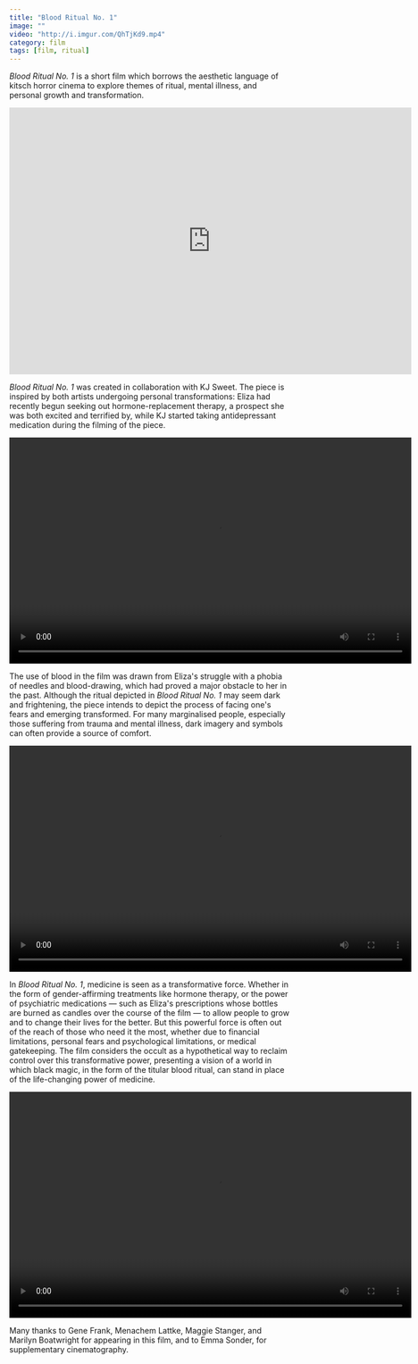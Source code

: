 ```yaml
---
title: "Blood Ritual No. 1"
image: ""
video: "http://i.imgur.com/QhTjKd9.mp4"
category: film
tags: [film, ritual]
---
```

_Blood Ritual No. 1_ is a short film which borrows the aesthetic language of kitsch horror cinema to explore themes of ritual, mental illness, and personal growth and transformation.
<!--excerpt-->

<div class="vimeo"><iframe src="https://player.vimeo.com/video/161779272" width="720" height="478" frameborder="0" webkitallowfullscreen mozallowfullscreen allowfullscreen></iframe></div>

_Blood Ritual No. 1_ was created in collaboration with KJ Sweet. The piece is inspired by both artists undergoing personal transformations: Eliza had recently begun seeking out hormone-replacement therapy, a prospect she was both excited and terrified by, while KJ started taking antidepressant medication during the filming of the piece.

<video width="720" height="405" autoplay loop>
    <source src="http://i.imgur.com/kIBHG75.mp4" type="video/mp4">
</video>

The use of blood in the film was drawn from Eliza's struggle with a phobia of needles and blood-drawing, which had proved a major obstacle to her in the past. Although the ritual depicted in _Blood Ritual No. 1_ may seem dark and frightening, the piece intends to depict the process of facing one's fears and emerging transformed. For many marginalised people, especially those suffering from trauma and mental illness, dark imagery and symbols can often provide a source of comfort.

<video width="720" height="405" autoplay loop>
    <source src="http://i.imgur.com/EQhJfkH.mp4" type="video/mp4">
</video>

In _Blood Ritual No. 1_, medicine is seen as a transformative force. Whether in the form of gender-affirming treatments like hormone therapy, or the power of psychiatric medications &mdash; such as Eliza's prescriptions whose bottles are burned as candles over the course of the film &mdash; to allow people to grow and to change their lives for the better. But this powerful force is often out of the reach of those who need it the most, whether due to financial limitations, personal fears and psychological limitations, or medical gatekeeping. The film considers the occult as a hypothetical way to reclaim control over this transformative power, presenting a vision of a world in which black magic, in the form of the titular blood ritual, can stand in place of the life-changing power of medicine.

<video width="720" height="405" autoplay loop>
    <source src="http://i.imgur.com/7dxpi8Q.mp4" type="video/mp4">
</video>

Many thanks to Gene Frank, Menachem Lattke, Maggie Stanger, and Marilyn Boatwright for appearing in this film, and to Emma Sonder, for supplementary cinematography.
<!-- ![02]({{ site.github.url }}/assets/blood_ritual/gif/02.gif) -->
